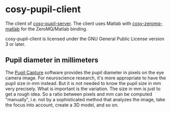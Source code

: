 cosy-pupil-client
=================

The client of [cosy-pupil-server](https://github.com/UCL-CATL/cosy-pupil-server).
The client uses Matlab with [cosy-zeromq-matlab](https://github.com/UCL-CATL/cosy-zeromq-matlab)
for the ZeroMQ/Matlab binding.

cosy-pupil-client is licensed under the GNU General Public License version 3 or later.

Pupil diameter in millimeters
-----------------------------

The [Pupil Capture](https://github.com/pupil-labs/pupil) software provides the
pupil diameter in pixels on the eye camera image. For neuroscience research,
it's more appropriate to have the pupil size in mm instead. But it is not
needed to know the pupil size in mm very precisely. What is important is the
variation. The size in mm is just to get a rough idea. So a ratio between
pixels and mm can be computed "manually", i.e. not by a sophisticated method
that analyzes the image, take the focus into account, create a 3D model, and so
on.
